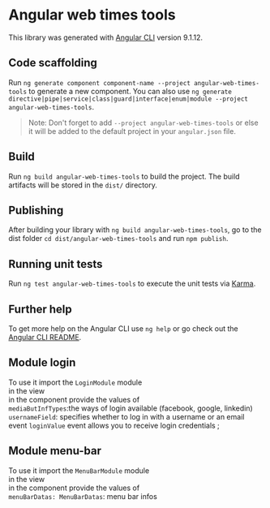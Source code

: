 # Angular web times tools

This library was generated with [Angular CLI](https://github.com/angular/angular-cli) version 9.1.12.

## Code scaffolding

Run `ng generate component component-name --project angular-web-times-tools` to generate a new component. You can also use `ng generate directive|pipe|service|class|guard|interface|enum|module --project angular-web-times-tools`.
> Note: Don't forget to add `--project angular-web-times-tools` or else it will be added to the default project in your `angular.json` file. 

## Build

Run `ng build angular-web-times-tools` to build the project. The build artifacts will be stored in the `dist/` directory.

## Publishing

After building your library with `ng build angular-web-times-tools`, go to the dist folder `cd dist/angular-web-times-tools` and run `npm publish`.

## Running unit tests

Run `ng test angular-web-times-tools` to execute the unit tests via [Karma](https://karma-runner.github.io).

## Further help

To get more help on the Angular CLI use `ng help` or go check out the [Angular CLI README](https://github.com/angular/angular-cli/blob/master/README.md).

## Module login
To use it import the `LoginModule` module <br>
in the view  <wtt-login> <wtt-login>  <br>
in the component provide the values of  <br>
 `mediaButInfTypes`:the ways of login available  (facebook, google, linkedin) <br>
  `usernameField`: specifies whether to log in with a username or an email <br>
   event `loginValue` event allows you to receive login credentials ;
## Module menu-bar
To use it import the  `MenuBarModule` module <br>
in the view  <wtt-menu-bar> <wtt-menu-bar>  <br>
in the component provide the values of  <br>
 `menuBarDatas: MenuBarDatas`: menu bar infos 